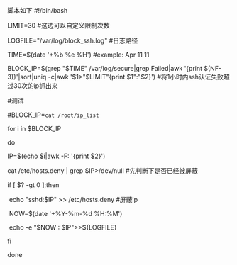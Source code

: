 脚本如下
#!/bin/bash

LIMIT=30   #这边可以自定义限制次数

LOGFILE="/var/log/block_ssh.log"   #日志路径

TIME=$(date '+%b %e %H')   #example: Apr 11 11

BLOCK_IP=$(grep "$TIME" /var/log/secure|grep Failed|awk '{print $(NF-3)}'|sort|uniq -c|awk '$1>"$LIMIT"{print $1":"$2}')   #将1小时内ssh认证失败超过30次的ip抓出来

#测试

#BLOCK_IP=`cat /root/ip_list`

for i in $BLOCK_IP

do

   IP=$(echo $i|awk -F: '{print $2}')

   cat /etc/hosts.deny | grep $IP>/dev/null   #先判断下是否已经被屏蔽

   if [ $? -gt 0 ];then

​     echo "sshd:$IP" >> /etc/hosts.deny  #屏蔽ip

​     NOW=$(date '+%Y-%m-%d %H:%M')

​     echo -e "$NOW : $IP">>${LOGFILE}

   fi

done

